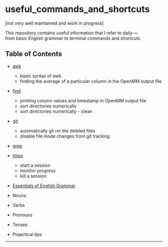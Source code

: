 # useful_commands_and_shortcuts

[not very well maintained and work in progress]

This repository contains useful information that I refer to daily —  
from basic English grammar to terminal commands and shortcuts.

## Table of Contents

- [awk](awk.md)
  - basic syntax of awk
  - finding the average of a particular column in the OpenMM output file
  
- [find](find.md)
  - printing column values and timestamp in OpenMM output file
  - sort directories numerically
  - sort directories numerically - clean
  
- [git](git.md)
  - automatically git rm the deleted files
  - disable file mode changes from git tracking
- [grep](grep.md)
- [tmux](tmux.md)
  - start a session
  - monitor progress
  - kill a session
- [Essentials of English Grammar](english_grammar.md)
 - Nouns
 - Verbs
 - Pronouns
 - Tenses
 - Prqactical tips
---

